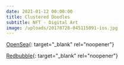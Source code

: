 ```yaml
---
date: 2021-01-12 00:00:00
title: Clustered Doodles
subtitle: NFT - Digital Art
image: /uploads/20170728-045115091-ios.jpg
---
```


[OpenSea](https://opensea.io/assets/0x495f947276749ce646f68ac8c248420045cb7b5e/24445525836401632916940284507885607335195900706811382908720840341901776257025){: target="_blank" rel="noopener"}

[Redbubble](https://www.redbubble.com/shop/ap/36149236){: target="_blank" rel="noopener"}
